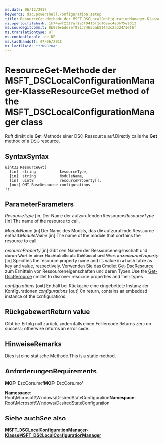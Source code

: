 ```yaml
---
ms.date: 06/12/2017
keywords: dsc,powershell,configuration,setup
title: ResourceGet-Methode der MSFT_DSCLocalConfigurationManager-Klasse
ms.openlocfilehash: 1b74adf2327af2e0f9416f1d00eac4e3b75e9013
ms.sourcegitcommit: 8b076ebde7ef971d7465bab834a3c2a32471ef6f
ms.translationtype: HT
ms.contentlocale: de-DE
ms.lasthandoff: 07/06/2018
ms.locfileid: "37893204"
---
```

# <a name="resourceget-method-of-the-msftdsclocalconfigurationmanager-class"></a><span data-ttu-id="4b827-103">ResourceGet-Methode der MSFT_DSCLocalConfigurationManager-Klasse</span><span class="sxs-lookup"><span data-stu-id="4b827-103">ResourceGet method of the MSFT_DSCLocalConfigurationManager class</span></span>

<span data-ttu-id="4b827-104">Ruft direkt die **Get**-Methode einer DSC-Ressource auf.</span><span class="sxs-lookup"><span data-stu-id="4b827-104">Directly calls the **Get** method of a DSC resource.</span></span>

## <a name="syntax"></a><span data-ttu-id="4b827-105">Syntax</span><span class="sxs-lookup"><span data-stu-id="4b827-105">Syntax</span></span>

```mof
uint32 ResourceGet(
  [in]  string           ResourceType,
  [in]  string           ModuleName,
  [in]  uint8            resourceProperty[],
  [out] OMI_BaseResource configurations
);
```

## <a name="parameters"></a><span data-ttu-id="4b827-106">Parameter</span><span class="sxs-lookup"><span data-stu-id="4b827-106">Parameters</span></span>

<span data-ttu-id="4b827-107">*ResourceType* \[in\] Der Name der aufzurufenden Ressource.</span><span class="sxs-lookup"><span data-stu-id="4b827-107">*ResourceType* \[in\] The name of the resource to call.</span></span>

<span data-ttu-id="4b827-108">*ModuleName* \[in\] Der Name des Moduls, das die aufzurufende Ressource enthält.</span><span class="sxs-lookup"><span data-stu-id="4b827-108">*ModuleName* \[in\] The name of the module that contains the resource to call.</span></span>

<span data-ttu-id="4b827-109">*resourceProperty* \[in\] Gibt den Namen der Ressourceneigenschaft und deren Wert in einer Hashtabelle als Schlüssel und Wert an.</span><span class="sxs-lookup"><span data-stu-id="4b827-109">*resourceProperty* \[in\] Specifies the resource property name and its value in a hash table as key and value, respectively.</span></span> <span data-ttu-id="4b827-110">Verwenden Sie das Cmdlet [Get-DscResource](/powershell/module/PSDesiredStateConfiguration/Get-DscResource) zum Ermitteln von Ressourceneigenschaften und deren Typen.</span><span class="sxs-lookup"><span data-stu-id="4b827-110">Use the [Get-DscResource](/powershell/module/PSDesiredStateConfiguration/Get-DscResource) cmdlet to discover resource properties and their types.</span></span>

<span data-ttu-id="4b827-111">*configurations* \[out\] Enthält bei Rückgabe eine eingebettete Instanz der Konfigurationen.</span><span class="sxs-lookup"><span data-stu-id="4b827-111">*configurations* \[out\] On return, contains an embedded instance of the configurations.</span></span>

## <a name="return-value"></a><span data-ttu-id="4b827-112">Rückgabewert</span><span class="sxs-lookup"><span data-stu-id="4b827-112">Return value</span></span>

<span data-ttu-id="4b827-113">Gibt bei Erfolg null zurück, andernfalls einen Fehlercode.</span><span class="sxs-lookup"><span data-stu-id="4b827-113">Returns zero on success; otherwise returns an error code.</span></span>

## <a name="remarks"></a><span data-ttu-id="4b827-114">Hinweise</span><span class="sxs-lookup"><span data-stu-id="4b827-114">Remarks</span></span>

<span data-ttu-id="4b827-115">Dies ist eine statische Methode.</span><span class="sxs-lookup"><span data-stu-id="4b827-115">This is a static method.</span></span>

## <a name="requirements"></a><span data-ttu-id="4b827-116">Anforderungen</span><span class="sxs-lookup"><span data-stu-id="4b827-116">Requirements</span></span>

<span data-ttu-id="4b827-117">**MOF:** DscCore.mof</span><span class="sxs-lookup"><span data-stu-id="4b827-117">**MOF:** DscCore.mof</span></span>

<span data-ttu-id="4b827-118">**Namespace**: Root\Microsoft\Windows\DesiredStateConfiguration</span><span class="sxs-lookup"><span data-stu-id="4b827-118">**Namespace**: Root\Microsoft\Windows\DesiredStateConfiguration</span></span>

## <a name="see-also"></a><span data-ttu-id="4b827-119">Siehe auch</span><span class="sxs-lookup"><span data-stu-id="4b827-119">See also</span></span>

[<span data-ttu-id="4b827-120">**MSFT_DSCLocalConfigurationManager-Klasse**</span><span class="sxs-lookup"><span data-stu-id="4b827-120">**MSFT_DSCLocalConfigurationManager**</span></span>](msft-dsclocalconfigurationmanager.md)